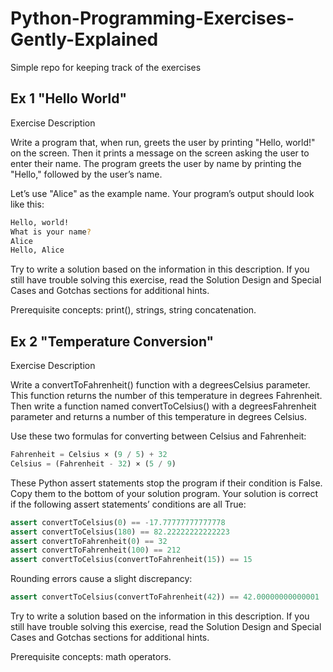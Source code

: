 # Python-Programming-Exercises-Gently-Explained

Simple repo for keeping track of the exercises

## Ex 1 "Hello World"

Exercise Description

Write a program that, when run, greets the user by printing "Hello, world!" on the screen. Then it prints a message on the screen asking the user to enter their name. The program greets the user by name by printing the "Hello," followed by the user’s name.

Let’s use "Alice" as the example name. Your program’s output should look like this:

```bash
Hello, world!
What is your name?
Alice
Hello, Alice
```

Try to write a solution based on the information in this description. If you still have trouble solving this exercise, read the Solution Design and Special Cases and Gotchas sections for additional hints.

Prerequisite concepts: print(), strings, string concatenation.

## Ex 2 "Temperature Conversion"

Exercise Description

Write a convertToFahrenheit() function with a degreesCelsius parameter. This function returns the number of this temperature in degrees Fahrenheit. Then write a function named convertToCelsius() with a degreesFahrenheit parameter and returns a number of this temperature in degrees Celsius.

Use these two formulas for converting between Celsius and Fahrenheit:

```python
Fahrenheit = Celsius × (9 / 5) + 32
Celsius = (Fahrenheit - 32) × (5 / 9)
```

These Python assert statements stop the program if their condition is False. Copy them to the bottom of your solution program. Your solution is correct if the following assert statements’ conditions are all True:

```python
assert convertToCelsius(0) == -17.77777777777778
assert convertToCelsius(180) == 82.22222222222223
assert convertToFahrenheit(0) == 32
assert convertToFahrenheit(100) == 212
assert convertToCelsius(convertToFahrenheit(15)) == 15
```

Rounding errors cause a slight discrepancy:

```python
assert convertToCelsius(convertToFahrenheit(42)) == 42.00000000000001
```

Try to write a solution based on the information in this description. If you still have trouble solving this exercise, read the Solution Design and Special Cases and Gotchas sections for additional hints.

Prerequisite concepts: math operators.

